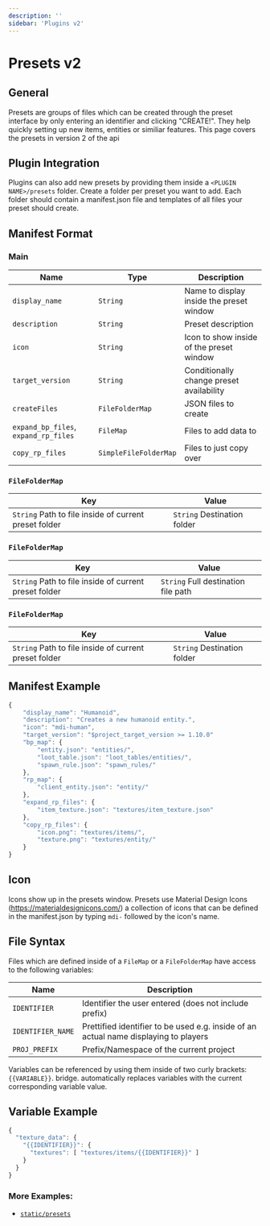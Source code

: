 ```yaml
---
description: ''
sidebar: 'Plugins v2'
---
```


# Presets v2

## General

Presets are groups of files which can be created through the preset interface by only entering an identifier and clicking "CREATE!". They help quickly setting up new items, entities or similiar features. This page covers the presets in version 2 of the api

## Plugin Integration

Plugins can also add new presets by providing them inside a `<PLUGIN NAME>/presets` folder. Create a folder per preset you want to add. Each folder should contain a manifest.json file and templates of all files your preset should create.

## Manifest Format

### Main

| Name                                 | Type                  | Description                              |
| ------------------------------------ | --------------------- | ---------------------------------------- |
| `display_name`                       | `String`              | Name to display inside the preset window |
| `description`                        | `String`              | Preset description                       |
| `icon`                               | `String`              | Icon to show inside of the preset window |
| `target_version`                     | `String`              | Conditionally change preset availability |
| `createFiles`                        | `FileFolderMap`       | JSON files to create                     |
| `expand_bp_files`, `expand_rp_files` | `FileMap`             | Files to add data to                     |
| `copy_rp_files`                      | `SimpleFileFolderMap` | Files to just copy over                  |

### `FileFolderMap`

| Key                                                   | Value                       |
| ----------------------------------------------------- | --------------------------- |
| `String` Path to file inside of current preset folder | `String` Destination folder |

### `FileFolderMap`

| Key                                                   | Value                               |
| ----------------------------------------------------- | ----------------------------------- |
| `String` Path to file inside of current preset folder | `String` Full destination file path |

### `FileFolderMap`

| Key                                                   | Value                       |
| ----------------------------------------------------- | --------------------------- |
| `String` Path to file inside of current preset folder | `String` Destination folder |

## Manifest Example

```javascript
{
    "display_name": "Humanoid",
    "description": "Creates a new humanoid entity.",
    "icon": "mdi-human",
    "target_version": "$project_target_version >= 1.10.0"
    "bp_map": {
        "entity.json": "entities/",
        "loot_table.json": "loot_tables/entities/",
        "spawn_rule.json": "spawn_rules/"
    },
    "rp_map": {
        "client_entity.json": "entity/"
    },
    "expand_rp_files": {
        "item_texture.json": "textures/item_texture.json"
    },
    "copy_rp_files": {
        "icon.png": "textures/items/",
        "texture.png": "textures/entity/"
    }
}
```

## Icon
Icons show up in the presets window. Presets use Material Design Icons (https://materialdesignicons.com/) a collection of icons that can be defined in the manifest.json by typing `mdi-` followed by the icon's name.


## File Syntax

Files which are defined inside of a `FileMap` or a `FileFolderMap` have access to the following variables:

| Name              | Description                                                                          |
| ----------------- | ------------------------------------------------------------------------------------ |
| `IDENTIFIER`      | Identifier the user entered (does not include prefix)                                |
| `IDENTIFIER_NAME` | Prettified identifier to be used e.g. inside of an actual name displaying to players |
| `PROJ_PREFIX`     | Prefix/Namespace of the current project                                              |

Variables can be referenced by using them inside of two curly brackets: `{{VARIABLE}}`. bridge. automatically replaces variables with the current corresponding variable value.

## Variable Example

```javascript
{
  "texture_data": {
    "{{IDENTIFIER}}": {
      "textures": [ "textures/items/{{IDENTIFIER}}" ]
    }
  }
}
```

### More Examples:

-   [`static/presets`](https://github.com/solvedDev/bridge./tree/master/static/presets)

